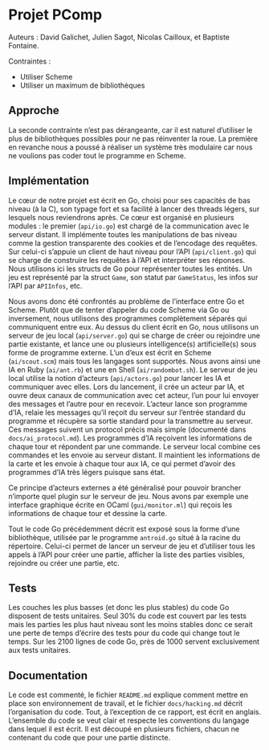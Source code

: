 # Projet PComp

Auteurs : David Galichet, Julien Sagot, Nicolas Cailloux, et Baptiste Fontaine.

Contraintes :

* Utiliser Scheme
* Utiliser un maximum de bibliothèques

## Approche

La seconde contrainte n’est pas dérangeante, car il est naturel d’utiliser le
plus de bibliothèques possibles pour ne pas réinventer la roue. La première en
revanche nous a poussé à réaliser un système très modulaire car nous ne
voulions pas coder tout le programme en Scheme.

## Implémentation

Le cœur de notre projet est écrit en Go, choisi pour ses capacités de bas
niveau (à la C), son typage fort et sa facilité à lancer des threads légers,
sur lesquels nous reviendrons après. Ce cœur est organisé en plusieurs modules
: le premier (`api/io.go`) est chargé de la communication avec le serveur
distant. Il implémente toutes les manipulations de bas niveau comme la gestion
transparente des cookies et de l’encodage des requêtes. Sur celui-ci s’appuie
un client de haut niveau pour l’API (`api/client.go`) qui se charge de
construire les requêtes à l’API et interpréter ses réponses. Nous utilisons ici
les structs de Go pour représenter toutes les entités. Un jeu est représenté
par la struct `Game`, son statut par `GameStatus`, les infos sur l’API par
`APIInfos`, etc.

Nous avons donc été confrontés au problème de l’interface entre Go et Scheme.
Plutôt que de tenter d’appeler du code Scheme via Go ou inversement, nous
utilisons des programmes complètement séparés qui communiquent entre eux. Au
dessus du client écrit en Go, nous utilisons un serveur de jeu local
(`api/server.go`) qui se charge de créer ou rejoindre une partie existante, et
lance une ou plusieurs intelligence(s) artificielle(s) sous forme de programme
externe. L’un d’eux est écrit en Scheme (`ai/scout.scm`) mais tous les langages
sont supportés. Nous avons ainsi une IA en Ruby (`ai/ant.rb`) et une en Shell
(`ai/randombot.sh`). Le serveur de jeu local utilise la notion d’acteurs
(`api/actors.go`) pour lancer les IA et communiquer avec elles. Lors du
lancement, il crée un acteur par IA, et ouvre deux canaux de communication avec
cet acteur, l’un pour lui envoyer des messages et l’autre pour en recevoir.
L’acteur lance son programme d’IA, relaie les messages qu’il reçoit du serveur
sur l’entrée standard du programme et récupère sa sortie standard pour la
transmettre au serveur. Ces messages suivent un protocol précis mais simple
(documenté dans `docs/ai_protocol.md`). Les programmes d’IA reçoivent les
informations de chaque tour et répondent par une commande. Le serveur local
combine ces commandes et les envoie au serveur distant. Il maintient les
informations de la carte et les envoie à chaque tour aux IA, ce qui permet
d’avoir des programmes d’IA très légers puisque sans état.

Ce principe d’acteurs externes a été généralisé pour pouvoir brancher n’importe
quel plugin sur le serveur de jeu. Nous avons par exemple une interface
graphique écrite en OCaml (`gui/monitor.ml`) qui reçois les informations de
chaque tour et dessine la carte.

Tout le code Go précédemment décrit est exposé sous la forme d’une
bibliothèque, utilisée par le programme `antroid.go` situé à la racine du
répertoire. Celui-ci permet de lancer un serveur de jeu et d’utiliser tous les
appels à l’API pour créer une partie, afficher la liste des parties visibles,
rejoindre ou créer une partie, etc.

## Tests

Les couches les plus basses (et donc les plus stables) du code Go disposent de
tests unitaires. Seul 30% du code est couvert par les tests mais les parties
les plus haut niveau sont les moins stables donc ce serait une perte de temps
d’écrire des tests pour du code qui change tout le temps. Sur les 2100 lignes
de code Go, près de 1000 servent exclusivement aux tests unitaires.

## Documentation

Le code est commenté, le fichier `README.md` explique comment mettre en place
son environnement de travail, et le fichier `docs/hacking.md` décrit
l’organisation du code. Tout, à l’exception de ce rapport, est écrit en
anglais. L’ensemble du code se veut clair et respecte les conventions du
langage dans lequel il est écrit. Il est découpé en plusieurs fichiers, chacun
ne contenant du code que pour une partie distincte.
